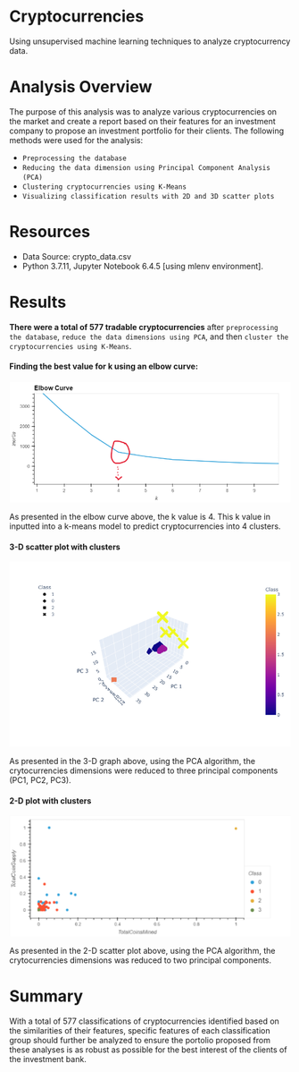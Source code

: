 # Cryptocurrencies
Using unsupervised machine learning techniques to analyze cryptocurrency data.
# Analysis Overview
The purpose of this analysis was to analyze various cryptocurrencies on the market and create a report based on their features for an investment company to propose an investment portfolio for their clients. The following methods were used for the analysis:

* `Preprocessing the database`
* `Reducing the data dimension using Principal Component Analysis (PCA)`
* `Clustering cryptocurrencies using K-Means`
* `Visualizing classification results with 2D and 3D scatter plots`

# Resources
* Data Source: crypto_data.csv
* Python 3.7.11, Jupyter Notebook 6.4.5 [using mlenv environment].

# Results
**There were a total of 577 tradable cryptocurrencies** after `preprocessing the database`, `reduce the data dimensions using PCA`, and then `cluster the cryptocurrencies using K-Means`.

#### Finding the best value for k using an elbow curve:
![elbow_curve](https://github.com/jwhberrios/Cryptocurrencies/blob/main/Resources/elbow_curve.png)

As presented in the elbow curve above, the k value is 4. This k value in inputted into a k-means model to predict cryptocurrencies into 4 clusters.

#### 3-D scatter plot with clusters

![3d_graph](https://github.com/jwhberrios/Cryptocurrencies/blob/main/Resources/3d_chart.png)

As presented in the 3-D graph above, using the PCA algorithm, the crytocurrencies dimensions were reduced to three principal components (PC1, PC2, PC3).


#### 2-D plot with clusters

![2d_plot](https://github.com/jwhberrios/Cryptocurrencies/blob/main/Resources/2D_plot.png)

As presented in the 2-D scatter plot above, using the PCA algorithm, the crytocurrencies dimensions was reduced to two principal components.

# Summary
With a total of 577 classifications of cryptocurrencies identified based on the similarities of their features, specific features of each classification group should further be analyzed to ensure the portolio proposed from these analyses is as robust as possible for the best interest of the clients of the investment bank.
